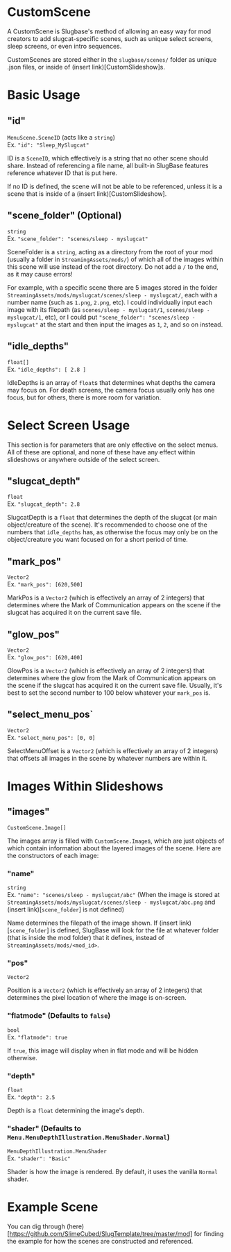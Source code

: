 # CustomScene
A CustomScene is Slugbase's method of allowing an easy way for mod creators to add slugcat-specific scenes, such as unique select screens, sleep screens, or even intro sequences.

CustomScenes are stored either in the `slugbase/scenes/` folder as unique .json files, or inside of (insert link)[CustomSlideshow]s.
# Basic Usage
## "id"
`MenuScene.SceneID` (acts like a `string`)\
Ex. `"id": "Sleep_MySlugcat"`

ID is a `SceneID`, which effectively is a string that no other scene should share. Instead of referencing a file name, all built-in SlugBase features reference whatever ID that is put here.

If no ID is defined, the scene will not be able to be referenced, unless it is a scene that is inside of a (insert link)[CustomSlideshow].
## "scene_folder" (Optional)
`string`\
Ex. `"scene_folder": "scenes/sleep - myslugcat"`

SceneFolder is a `string`, acting as a directory from the root of your mod (usually a folder in `StreamingAssets/mods/`) of which all of the images within this scene will use instead of the root directory. Do not add a `/` to the end, as it may cause errors!

For example, with a specific scene there are 5 images stored in the folder `StreamingAssets/mods/myslugcat/scenes/sleep - myslugcat/`, each with a number name (such as `1.png`, `2.png`, etc). I could individually input each image with its filepath (as `scenes/sleep - myslugcat/1`, `scenes/sleep - myslugcat/1`, etc), or I could put `"scene_folder": "scenes/sleep - myslugcat"` at the start and then input the images as `1`, `2`, and so on instead.
## "idle_depths"
`float[]`\
Ex. `"idle_depths": [ 2.8 ]`

IdleDepths is an array of `float`s that determines what depths the camera may focus on. For death screens, the camera focus usually only has one focus, but for others, there is more room for variation.
# Select Screen Usage
This section is for parameters that are only effective on the select menus. All of these are optional, and none of these have any effect within slideshows or anywhere outside of the select screen.
## "slugcat_depth"
`float`\
Ex. `"slugcat_depth": 2.8`

SlugcatDepth is a `float` that determines the depth of the slugcat (or main object/creature of the scene). It's recommended to choose one of the numbers that `idle_depths` has, as otherwise the focus may only be on the object/creature you want focused on for a short period of time.
## "mark_pos"
`Vector2`\
Ex. `"mark_pos": [620,500]`

MarkPos is a `Vector2` (which is effectively an array of 2 integers) that determines where the Mark of Communication appears on the scene if the slugcat has acquired it on the current save file.
## "glow_pos"
`Vector2`\
Ex. `"glow_pos": [620,400]`

GlowPos is a `Vector2` (which is effectively an array of 2 integers) that determines where the glow from the Mark of Communication appears on the scene if the slugcat has acquired it on the current save file. Usually, it's best to set the second number to 100 below whatever your `mark_pos` is.
## "select_menu_pos`
`Vector2`\
Ex. `"select_menu_pos": [0, 0]`

SelectMenuOffset is a `Vector2` (which is effectively an array of 2 integers) that offsets all images in the scene by whatever numbers are within it.
# Images Within Slideshows
## "images"
`CustomScene.Image[]`

The images array is filled with `CustomScene.Image`s, which are just objects of which contain information about the layered images of the scene. Here are the constructors of each image:
### "name"
`string`\
Ex. `"name": "scenes/sleep - myslugcat/abc"` (When the image is stored at `StreamingAssets/mods/myslugcat/scenes/sleep - myslugcat/abc.png` and (insert link)[`scene_folder`] is not defined)

Name determines the filepath of the image shown. If (insert link)[`scene_folder`] is defined, SlugBase will look for the file at whatever folder (that is inside the mod folder) that it defines, instead of `StreamingAssets/mods/<mod_id>`.
### "pos"
`Vector2`

Position is a `Vector2` (which is effectively an array of 2 integers) that determines the pixel location of where the image is on-screen.
### "flatmode" (Defaults to `false`)
`bool`\
Ex. `"flatmode": true`

If `true`, this image will display when in flat mode and will be hidden otherwise.
### "depth"
`float`\
Ex. `"depth": 2.5`

Depth is a `float` determining the image's depth.
### "shader" (Defaults to `Menu.MenuDepthIllustration.MenuShader.Normal`)
`MenuDepthIllustration.MenuShader`\
Ex. `"shader": "Basic"`

Shader is how the image is rendered. By default, it uses the vanilla `Normal` shader.
# Example Scene
You can dig through (here)[https://github.com/SlimeCubed/SlugTemplate/tree/master/mod] for finding the example for how the scenes are constructed and referenced.
